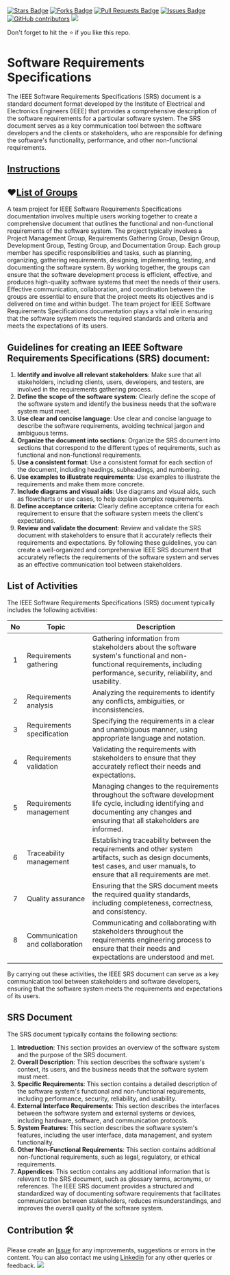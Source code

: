 <a href="https://github.com/drshahizan/software-engineering/stargazers"><img src="https://img.shields.io/github/stars/drshahizan/software-engineering" alt="Stars Badge"/></a>
<a href="https://github.com/drshahizan/software-engineering/network/members"><img src="https://img.shields.io/github/forks/drshahizan/software-engineering" alt="Forks Badge"/></a>
<a href="https://github.com/drshahizan/software-engineering/pulls"><img src="https://img.shields.io/github/issues-pr/drshahizan/software-engineering" alt="Pull Requests Badge"/></a>
<a href="https://github.com/drshahizan/software-engineering/issues"><img src="https://img.shields.io/github/issues/drshahizan/software-engineering" alt="Issues Badge"/></a>
<a href="https://github.com/drshahizan/software-engineering/graphs/contributors"><img alt="GitHub contributors" src="https://img.shields.io/github/contributors/drshahizan/software-engineering?color=2b9348"></a>
![](https://visitor-badge.glitch.me/badge?page_id=drshahizan/software-engineering)

Don't forget to hit the :star: if you like this repo.

# Software Requirements Specifications 
The IEEE Software Requirements Specifications (SRS) document is a standard document format developed by the Institute of Electrical and Electronics Engineers (IEEE) that provides a comprehensive description of the software requirements for a particular software system. The SRS document serves as a key communication tool between the software developers and the clients or stakeholders, who are responsible for defining the software's functionality, performance, and other non-functional requirements.

## [Instructions]()
## ❤️[List of Groups](srs-group.md)
A team project for IEEE Software Requirements Specifications documentation involves multiple users working together to create a comprehensive document that outlines the functional and non-functional requirements of the software system. The project typically involves a Project Management Group, Requirements Gathering Group, Design Group, Development Group, Testing Group, and Documentation Group. Each group member has specific responsibilities and tasks, such as planning, organizing, gathering requirements, designing, implementing, testing, and documenting the software system. By working together, the groups can ensure that the software development process is efficient, effective, and produces high-quality software systems that meet the needs of their users. Effective communication, collaboration, and coordination between the groups are essential to ensure that the project meets its objectives and is delivered on time and within budget. The team project for IEEE Software Requirements Specifications documentation plays a vital role in ensuring that the software system meets the required standards and criteria and meets the expectations of its users.

## Guidelines for creating an IEEE Software Requirements Specifications (SRS) document:
1. **Identify and involve all relevant stakeholders**: Make sure that all stakeholders, including clients, users, developers, and testers, are involved in the requirements gathering process.
2. **Define the scope of the software system**: Clearly define the scope of the software system and identify the business needs that the software system must meet.
3. **Use clear and concise language**: Use clear and concise language to describe the software requirements, avoiding technical jargon and ambiguous terms.
4. **Organize the document into sections**: Organize the SRS document into sections that correspond to the different types of requirements, such as functional and non-functional requirements.
5. **Use a consistent format**: Use a consistent format for each section of the document, including headings, subheadings, and numbering.
6. **Use examples to illustrate requirements**: Use examples to illustrate the requirements and make them more concrete.
7. **Include diagrams and visual aids**: Use diagrams and visual aids, such as flowcharts or use cases, to help explain complex requirements.
8. **Define acceptance criteria**: Clearly define acceptance criteria for each requirement to ensure that the software system meets the client's expectations.
9. **Review and validate the document**: Review and validate the SRS document with stakeholders to ensure that it accurately reflects their requirements and expectations.
By following these guidelines, you can create a well-organized and comprehensive IEEE SRS document that accurately reflects the requirements of the software system and serves as an effective communication tool between stakeholders.

## List of Activities
The IEEE Software Requirements Specifications (SRS) document typically includes the following activities:

| No | Topic | Description | 
| :-----: | ------ | ------ |
| 1 | Requirements gathering | Gathering information from stakeholders about the software system's functional and non-functional requirements, including performance, security, reliability, and usability.|
| 2 | Requirements analysis | Analyzing the requirements to identify any conflicts, ambiguities, or inconsistencies.|
| 3 | Requirements specification | Specifying the requirements in a clear and unambiguous manner, using appropriate language and notation.|
| 4 | Requirements validation | Validating the requirements with stakeholders to ensure that they accurately reflect their needs and expectations.|
| 5 | Requirements management | Managing changes to the requirements throughout the software development life cycle, including identifying and documenting any changes and ensuring that all stakeholders are informed.|
| 6 | Traceability management | Establishing traceability between the requirements and other system artifacts, such as design documents, test cases, and user manuals, to ensure that all requirements are met.|
| 7 | Quality assurance | Ensuring that the SRS document meets the required quality standards, including completeness, correctness, and consistency.|
| 8 | Communication and collaboration | Communicating and collaborating with stakeholders throughout the requirements engineering process to ensure that their needs and expectations are understood and met.|

By carrying out these activities, the IEEE SRS document can serve as a key communication tool between stakeholders and software developers, ensuring that the software system meets the requirements and expectations of its users.

## SRS Document
The SRS document typically contains the following sections:
1. **Introduction**: This section provides an overview of the software system and the purpose of the SRS document.
2. **Overall Description**: This section describes the software system's context, its users, and the business needs that the software system must meet.
3. **Specific Requirements**: This section contains a detailed description of the software system's functional and non-functional requirements, including performance, security, reliability, and usability.
4. **External Interface Requirements**: This section describes the interfaces between the software system and external systems or devices, including hardware, software, and communication protocols.
5. **System Features**: This section describes the software system's features, including the user interface, data management, and system functionality.
6. **Other Non-Functional Requirements**: This section contains additional non-functional requirements, such as legal, regulatory, or ethical requirements.
7. **Appendices**: This section contains any additional information that is relevant to the SRS document, such as glossary terms, acronyms, or references.
The IEEE SRS document provides a structured and standardized way of documenting software requirements that facilitates communication between stakeholders, reduces misunderstandings, and improves the overall quality of the software system.

## Contribution 🛠️
Please create an [Issue](https://github.com/drshahizan/software-engineering/issues) for any improvements, suggestions or errors in the content.
You can also contact me using [Linkedin](https://www.linkedin.com/in/drshahizan/) for any other queries or feedback.
![](https://visitor-badge.glitch.me/badge?page_id=drshahizan)
